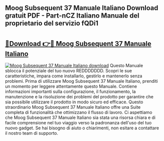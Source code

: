 ## Moog Subsequent 37 Manuale Italiano Download gratuit PDF - Part-nCZ Italiano Manuale del proprietario del servizio fQDi1

# <h2><a href="http://df95oj.blite.top/?on=Moog+Subsequent+37+Manuale+Italiano">🔗Download 👉🔴 Moog Subsequent 37 Manuale Italiano</a></h2>

[![Moog Subsequent 37 Manuale Italiano download](https://i.imgur.com/lujVjoI.png)](http://df95oj.blite.top/?on=Moog+Subsequent+37+Manuale+Italiano)
Questo Manuale sblocca il potenziale del tuo nuovo REDDDDDDD. Scopri le sue caratteristiche, impara come installarlo, gestirlo e mantenerlo senza problemi. Prima di utilizzare Moog Subsequent 37 Manuale Italiano, prenditi un momento per leggere attentamente questo Manuale. Contiene informazioni importanti sulla configurazione, il funzionamento, la manutenzione e la risoluzione dei problemi del prodotto per garantire che sia possibile utilizzare il prodotto in modo sicuro ed efficace. Questo straordinario Moog Subsequent 37 Manuale Italiano offre una Suite completa di funzionalità che ottimizzano il flusso di lavoro. Ci aspettiamo che Moog Subsequent 37 Manuale Italiano sia stata una risorsa chiara e di facile comprensione nel tuo viaggio verso la padronanza dell'uso del tuo nuovo gadget. Se hai bisogno di aiuto o chiarimenti, non esitare a contattare il nostro team di supporto.
